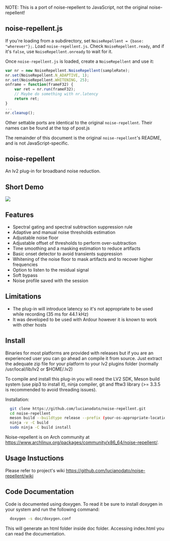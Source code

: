 NOTE: This is a port of noise-repellent to JavaScript, not the original noise-repellent!


noise-repellent.js
------------------
If you're loading from a subdirectory, set `NoiseRepellent = {base:
"wherever"};`. Load `noise-repellent.js`. Check `NoiseRepellent.ready`, and if
it's `false`, use `NoiseRepellent.onready` to wait for it.

Once `noise-repellent.js` is loaded, create a `NoiseRepellent` and use it:

```javascript
var nr = new NoiseRepellent.NoiseRepellent(sampleRate);
nr.set(NoiseRepellent.N_ADAPTIVE, 1);
nr.set(NoiseRepellent.WHITENING, 25);
onframe = function(frameF32) {
    var ret = nr.run(frameF32);
    // Maybe do something with nr.latency
    return ret;
}
...
nr.cleanup();
```

Other settable ports are identical to the original `noise-repellent`. Their
names can be found at the top of post.js

The remainder of this document is the original `noise-repellent`'s README, and
is not JavaScript-specific.


noise-repellent
-------
An lv2 plug-in for broadband noise reduction.

Short Demo
-------
[![](http://img.youtube.com/vi/iNVxCvgcnig/0.jpg)](http://www.youtube.com/watch?v=iNVxCvgcnig "")

Features
-------
* Spectral gating and spectral subtraction suppression rule
* Adaptive and manual noise thresholds estimation
* Adjustable noise floor
* Adjustable offset of thresholds to perform over-subtraction
* Time smoothing and a masking estimation to reduce artifacts
* Basic onset detector to avoid transients suppression
* Whitening of the noise floor to mask artifacts and to recover higher frequencies
* Option to listen to the residual signal
* Soft bypass
* Noise profile saved with the session

Limitations
-------
* The plug-in will introduce latency so it's not appropriate to be used while recording (35 ms for 44.1 kHz)
* It was developed to be used with Ardour however it is known to work with other hosts

Install
-------
Binaries for most platforms are provided with releases but if you are an experienced user you can go ahead an compile it from source. Just extract the adequate zip file for your platform to your lv2 plugins folder (normally /usr/local/lib/lv2 or $HOME/.lv2)

To compile and install this plug-in you will need the LV2 SDK, Meson build system (use pip3 to install it), ninja compiler, git and fftw3 library (>= 3.3.5 is recommended to avoid threading issues).

Installation:
```bash
  git clone https://github.com/lucianodato/noise-repellent.git
  cd noise-repellent
  meson build --buildtype release --prefix (your-os-appropriate-location-fullpath)
  ninja -v -C build
  sudo ninja -C build install
```
Noise-repellent is on Arch community at https://www.archlinux.org/packages/community/x86_64/noise-repellent/.

Usage Instuctions
-----
Please refer to project's wiki https://github.com/lucianodato/noise-repellent/wiki

Code Documentation
-----
Code is documented using doxygen. To read it be sure to install doxygen in your system and run the following command:

```bash
  doxygen -s doc/doxygen.conf
```
This will generate an html folder inside doc folder. Accessing index.html you can read the documentation.
